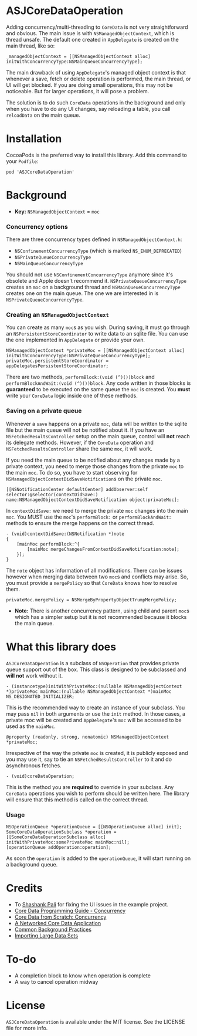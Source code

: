 # ASJCoreDataOperation

Adding concurrency/multi-threading to `CoreData` is not very straightforward and obvious. The main issue is with `NSManagedObjectContext`, which is thread unsafe. The default one created in `AppDelegate` is created on the main thread, like so:

```objc
_managedObjectContext = [[NSManagedObjectContext alloc] initWithConcurrencyType:NSMainQueueConcurrencyType];
```

The main drawback of using `AppDelegate`'s managed object context is that whenever a save, fetch or delete operation is performed, the main thread, or UI will get blocked. If you are doing small operations, this may not be noticeable. But for larger operations, it will pose a problem.

The solution is to do such `CoreData` operations in the background and only when you have to do any UI changes, say reloading a table, you call `reloadData` on the main queue.

# Installation

CocoaPods is the preferred way to install this library. Add this command to your `Podfile`:

```
pod 'ASJCoreDataOperation'
```

# Background

* **Key:** `NSManagedObjectContext` = `moc`

### Concurrency options
There are three concurrency types defined in `NSManagedObjectContext.h`:
- `NSConfinementConcurrencyType` (which is marked `NS_ENUM_DEPRECATED`)
- `NSPrivateQueueConcurrencyType`
- `NSMainQueueConcurrencyType`

You should not use `NSConfinementConcurrencyType` anymore since it's obsolete and Apple doesn't recommend it. `NSPrivateQueueConcurrencyType` creates an `moc` on a background thread and `NSMainQueueConcurrencyType` creates one on the main queue. The one we are interested in is `NSPrivateQueueConcurrencyType`.

### Creating an `NSManagedObjectContext`
You can create as many `moc`s as you wish. During saving, it must go through an `NSPersistentStoreCoordinator` to write data to an sqlite file. You can use the one implemented in `AppDelegate` or provide your own.

```objc
NSManagedObjectContext *privateMoc = [[NSManagedObjectContext alloc] initWithConcurrencyType:NSPrivateQueueConcurrencyType];
privateMoc.persistentStoreCoordinator = appDelegatesPersistentStoreCoordinator;
```

There are two methods, `performBlock:(void (^)())block` and `performBlockAndWait:(void (^)())block`. Any code written in those blocks is **guaranteed** to be executed on the same queue the `moc` is created. You **must** write your `CoreData` logic inside one of these methods.

### Saving on a private queue

Whenever a `save` happens on a private `moc`, data will be written to the sqlite file but the main queue will not be notified about it. If you have an `NSFetchedResultsController` setup on the main queue, control will **not** reach its delegate methods. However, if the `CoreData` operation and `NSFetchedResultsController` share the same `moc`, it will work.

If you need the main queue to be notified about any changes made by a private context, you need to merge those changes from the private `moc` to the main `moc`. To do so, you have to start observing for `NSManagedObjectContextDidSaveNotification`s on the private `moc`.

```objc
[[NSNotificationCenter defaultCenter] addObserver:self selector:@selector(contextDidSave:) name:NSManagedObjectContextDidSaveNotification object:privateMoc];
```

In `contextDidSave:` we need to merge the private `moc` changes into the main `moc`. You MUST use the `moc`'s `performBlock:` or `performBlockAndWait:` methods to ensure the merge happens on the correct thread.

```objc
- (void)contextDidSave:(NSNotification *)note
{
	[mainMoc performBlock:^{
		[mainMoc mergeChangesFromContextDidSaveNotification:note];
	}];
}
```

The `note` object has information of all modifications. There can be issues however when merging data between two `moc`s and conflicts may arise. So, you must provide a `mergePolicy` so that `CoreData` knows how to resolve them.

```objc
privateMoc.mergePolicy = NSMergeByPropertyObjectTrumpMergePolicy;
```

* **Note:** There is another concurrency pattern, using child and parent `moc`s which has a simpler setup but it is not recommended because it blocks the main queue.

# What this library does

`ASJCoreDataOperation` is a subclass of `NSOperation` that provides private queue support out of the box. This class is designed to be subclassed and **will not** work without it.

```objc
- (instancetype)initWithPrivateMoc:(nullable NSManagedObjectContext *)privateMoc mainMoc:(nullable NSManagedObjectContext *)mainMoc NS_DESIGNATED_INITIALIZER;
```
This is the recommended way to create an instance of your subclass. You may pass `nil` in both arguments or use the `init` method. In those cases, a private moc will be created and `AppDelegate`'s `moc` will be accessed to be used as the `mainMoc`.

```objc
@property (readonly, strong, nonatomic) NSManagedObjectContext *privateMoc;
```
Irrespective of the way the private `moc` is created, it is publicly exposed and you may use it, say to tie an `NSFetchedResultsController` to it and do asynchronous fetches.

```objc 
- (void)coreDataOperation;
```
This is the method you are **required** to override in your subclass. Any `CoreData` operations you wish to perform should be written here. The library will ensure that this method is called on the correct thread.

### Usage

```objc
NSOperationQueue *operationQueue = [[NSOperationQueue alloc] init];
SomeCoreDataOperationSubclass *operation = [[SomeCoreDataOperationSubclass alloc] initWithPrivateMoc:somePrivateMoc mainMoc:nil];
[operationQueue addOperation:operation];
```
As soon the `operation` is added to the `operationQueue`, it will start running on a background queue.

# Credits

- To [Shashank Pali](https://github.com/shashankpali) for fixing the UI issues in the example project.
- [Core Data Programming Guide - Concurrency](https://developer.apple.com/library/mac/documentation/Cocoa/Conceptual/CoreData/Concurrency.html)
- [Core Data from Scratch: Concurrency](http://code.tutsplus.com/tutorials/core-data-from-scratch-concurrency--cms-22131)
- [A Networked Core Data Application](https://www.objc.io/issues/10-syncing-data/networked-core-data-application/)
- [Common Background Practices](https://www.objc.io/issues/2-concurrency/common-background-practices/)
- [Importing Large Data Sets](https://www.objc.io/issues/4-core-data/importing-large-data-sets-into-core-data/)

# To-do

- A completion block to know when operation is complete
- A way to cancel operation midway

# License

`ASJCoreDataOperation` is available under the MIT license. See the LICENSE file for more info.
